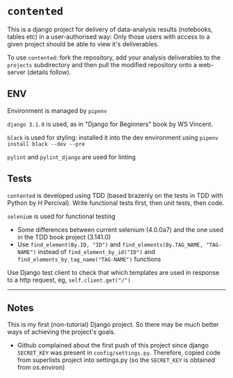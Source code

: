# `contented`

This is a django project for delivery of data-analysis results (notebooks,
tables etc) in a user-authorised way: Only those users with access to a given
project should be able to view it's deliverables.

To use `contented`: fork the repository, add your analysis deliverables to the
`projects` subdirectory and then pull the modified repository onto a web-server
(details follow).

## ENV

Environment is managed by `pipenv`

`django 3.1.0` is used, as in "Django for Beginners" book by WS Vincent.

`black` is used for styling: installed it into the dev environment using
`pipenv install black --dev --pre`

`pylint` and `pylint_django` are used for linting

## Tests

`contented` is developed using TDD (based brazenly on the tests in TDD with
Python by H Percival). Write functional tests first, then unit tests, then
code.

`selenium` is used for functional testing
- Some differences between current selenium (4.0.0a7) and the one used in the
  TDD book project (3.141.0)
- Use `find_element(By.ID, "ID")` and `find_elements(By.TAG_NAME, "TAG-NAME")`
  instead of `find_element_by_id("ID")` and
  `find_elements_by_tag_name("TAG-NAME")` functions

Use Django test client to check that which templates are used in response to a
http request, eg, `self.client.get("/")`

----

## Notes

This is my first (non-tutorial) Django project. So there may be much better
ways of achieving the project's goals.

- Github complained about the first push of this project since django
  `SECRET_KEY` was present in `config/settings.py`. Therefore, copied code from
  superlists project into settings.py (so the `SECRET_KEY` is obtained from
  os.environ)
